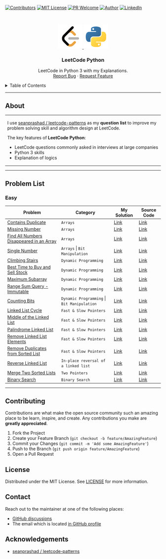 [![Contributors][contributors-shield]][contributors-url]
[![MIT License][license-shield]][license-url]
[![PR Welcome][pr-welcome-shield]](#contributing)
[![Author][author-shield]][author-url]
[![LinkedIn][linkedin-shield]][linkedin-url]

<!-- PROJECT LOGO -->
<br />
<p align="center">
  <a href="https://github.com/windsuzu/leetcode-python">
    <img src="images/leetcode.png" alt="leetcode" width="80" height="80">
    <img src="images/python.png" alt="python" width="80" height="80">
  </a>

  <h3 align="center">LeetCode Python</h3>

  <p align="center">
    LeetCode in Python 3 with my Explanations.
    <br />
    <a href="https://github.com/windsuzu/leetcode-python/issues">Report Bug</a>
    ·
    <a href="https://github.com/windsuzu/leetcode-python/issues">Request Feature</a>
  </p>
</p>


<details>
<summary>Table of Contents</summary>

* [About](#about)
* [Problem List](#problem-list)
  * [Easy](#easy)
* [Contributing](#contributing)
* [License](#license)
* [Contact](#contact)
* [Acknowledgements](#acknowledgements)

</details>

---

## About

<table>
<tr>
<td>

I use [seanprashad / leetcode-patterns](https://github.com/SeanPrashad/leetcode-patterns) as my **question list** to improve my problem solving skill and algorithm design at LeetCode.

The key features of **LeetCode Python**:

- LeetCode questions commonly asked in interviews at large companies
- Python 3 skills
- Explanation of logics

</td>
</tr>
</table>

---

## Problem List

### Easy

| Problem                                                                                | Category                                    | My Solution                                        | Source Code                                        |
| -------------------------------------------------------------------------------------- | ------------------------------------------- | -------------------------------------------------- | -------------------------------------------------- |
| [Contains Duplicate][p-contains-duplicate]                                             | `Arrays`                                    | [Link][d-contains-duplicate]                       | [Link][c-contains-duplicate]                       |
| [Missing Number][p-missing-number]                                                     | `Arrays`                                    | [Link][d-missing-number]                           | [Link][c-missing-number]                           |
| [Find All Numbers Disappeared in an Array][p-find-all-numbers-disappeared-in-an-array] | `Arrays`                                    | [Link][d-find-all-numbers-disappeared-in-an-array] | [Link][c-find-all-numbers-disappeared-in-an-array] |
| [Single Number][p-single-number]                                                       | `Arrays` \| `Bit Manipulation`              | [Link][d-single-number]                            | [Link][c-single-number]                            |
| [Climbing Stairs][p-climbing-stairs]                                                   | `Dynamic Programming`                       | [Link][d-climbing-stairs]                          | [Link][c-climbing-stairs]                          |
| [Best Time to Buy and Sell Stock][p-best-time-to-buy-and-sell-stock]                   | `Dynamic Programming`                       | [Link][d-best-time-to-buy-and-sell-stock]          | [Link][c-best-time-to-buy-and-sell-stock]          |
| [Maximum Subarray][p-maximum-subarray]                                                 | `Dynamic Programming`                       | [Link][d-maximum-subarray]                         | [Link][c-maximum-subarray]                         |
| [Range Sum Query - Immutable][p-range-sum-query]                                       | `Dynamic Programming`                       | [Link][d-range-sum-query]                          | [Link][c-range-sum-query]                          |
| [Counting Bits][p-counting-bits]                                                       | `Dynamic Programming` \| `Bit Manipulation` | [Link][d-counting-bits]                            | [Link][c-counting-bits]                            |
| [Linked List Cycle][p-linked-list-cycle]                                               | `Fast & Slow Pointers`                      | [Link][d-linked-list-cycle]                        | [Link][c-linked-list-cycle]                        |
| [Middle of the Linked List][p-middle-of-the-linked-list]                               | `Fast & Slow Pointers`                      | [Link][d-middle-of-the-linked-list]                | [Link][c-middle-of-the-linked-list]                |
| [Palindrome Linked List][p-palindrome-linked-list]                                     | `Fast & Slow Pointers`                      | [Link][d-palindrome-linked-list]                   | [Link][c-palindrome-linked-list]                   |
| [Remove Linked List Elements][p-remove-linked-list-elements]                           | `Fast & Slow Pointers`                      | [Link][d-remove-linked-list-elements]              | [Link][c-remove-linked-list-elements]              |
| [Remove Duplicates from Sorted List][p-remove-duplicates-from-sorted-list]             | `Fast & Slow Pointers`                      | [Link][d-remove-duplicates-from-sorted-list]       | [Link][c-remove-duplicates-from-sorted-list]       |
| [Reverse Linked List][p-reverse-linked-list]                                           | `In-place reversal of a linked list`        | [Link][d-reverse-linked-list]                      | [Link][c-reverse-linked-list]                      |
| [Merge Two Sorted Lists][p-merge-two-sorted-lists]                                     | `Two Pointers`                              | [Link][d-merge-two-sorted-lists]                   | [Link][c-merge-two-sorted-lists]                   |
| [Binary Search][p-binary-search]                                                       | `Binary Search`                             | [Link][d-binary-search]                            | [Link][c-binary-search]                            |

---

## Contributing

Contributions are what make the open source community such an amazing place to be learn, inspire, and create. Any contributions you make are **greatly appreciated**.

1. Fork the Project
2. Create your Feature Branch (`git checkout -b feature/AmazingFeature`)
3. Commit your Changes (`git commit -m 'Add some AmazingFeature'`)
4. Push to the Branch (`git push origin feature/AmazingFeature`)
5. Open a Pull Request

## License

Distributed under the MIT License. See [LICENSE](https://github.com/windsuzu/leetcode-python/blob/main/LICENSE) for more information.

## Contact

Reach out to the maintainer at one of the following places:

* [GitHub discussions](https://github.com/windsuzu/leetcode-python/discussions)
* The email which is located [in GitHub profile](https://github.com/windsuzu)


## Acknowledgements

* [seanprashad / leetcode-patterns](https://github.com/SeanPrashad/leetcode-patterns)


[contributors-shield]: https://img.shields.io/github/contributors/windsuzu/leetcode-python.svg?style=for-the-badge
[contributors-url]: https://github.com/windsuzu/leetcode-python/graphs/contributors
[issues-shield]: https://img.shields.io/github/issues/windsuzu/leetcode-python.svg?style=for-the-badge
[issues-url]: https://github.com/windsuzu/leetcode-python/issues
[license-shield]: https://img.shields.io/github/license/windsuzu/leetcode-python.svg?style=for-the-badge&label=license
[license-url]: https://github.com/windsuzu/leetcode-python/blob/main/LICENSE.txt
[linkedin-shield]: https://img.shields.io/badge/-LinkedIn-black.svg?style=for-the-badge&logo=linkedin&colorB=555
[linkedin-url]: https://linkedin.com/in/windsuzu
[pr-welcome-shield]: https://shields.io/badge/PRs-Welcome-ff69b4?style=for-the-badge
[author-shield]: https://shields.io/badge/Made_with_%E2%9D%A4_by-windsuzu-F4A92F?style=for-the-badge
[author-url]: https://github.com/windsuzu


<!-- Problem Ref -->
[p-contains-duplicate]: https://leetcode.com/problems/contains-duplicate/
[p-missing-number]: https://leetcode.com/problems/missing-number/
[p-find-all-numbers-disappeared-in-an-array]: https://leetcode.com/problems/find-all-numbers-disappeared-in-an-array/
[p-single-number]: https://leetcode.com/problems/single-number/
[p-climbing-stairs]: https://leetcode.com/problems/climbing-stairs/
[p-best-time-to-buy-and-sell-stock]: https://leetcode.com/problems/best-time-to-buy-and-sell-stock/
[p-maximum-subarray]: https://leetcode.com/problems/maximum-subarray/
[p-range-sum-query]: https://leetcode.com/problems/range-sum-query-immutable/
[p-counting-bits]: https://leetcode.com/problems/counting-bits/
[p-linked-list-cycle]: https://leetcode.com/problems/linked-list-cycle/
[p-middle-of-the-linked-list]: https://leetcode.com/problems/middle-of-the-linked-list/
[p-palindrome-linked-list]: https://leetcode.com/problems/palindrome-linked-list/
[p-remove-linked-list-elements]: https://leetcode.com/problems/remove-linked-list-elements/
[p-remove-duplicates-from-sorted-list]: https://leetcode.com/problems/remove-duplicates-from-sorted-list/
[p-reverse-linked-list]: https://leetcode.com/problems/reverse-linked-list/
[p-merge-two-sorted-lists]: https://leetcode.com/problems/merge-two-sorted-lists/
[p-binary-search]: https://leetcode.com/problems/binary-search/


<!-- Discuss Ref -->
[d-contains-duplicate]: https://leetcode.com/problems/contains-duplicate/discuss/1382394/Python-3-or-Compare-the-size!
[d-missing-number]: https://leetcode.com/problems/missing-number/discuss/1382390/Python-3-or-O(1)-space-or-O(n)-time
[d-find-all-numbers-disappeared-in-an-array]: https://leetcode.com/problems/find-all-numbers-disappeared-in-an-array/discuss/1384686/Python-3-or-Easy-Solution-using-Set
[d-single-number]: https://leetcode.com/problems/single-number/discuss/1387175/Python-3-or-XOR-Explanation
[d-climbing-stairs]: https://leetcode.com/problems/climbing-stairs/discuss/1388999/Python-3-or-Dynamic-Programming
[d-best-time-to-buy-and-sell-stock]: https://leetcode.com/problems/best-time-to-buy-and-sell-stock/discuss/1391460/Python-3-or-KEEP-the-lowest-and-COMPARE-the-profit-!
[d-maximum-subarray]: https://leetcode.com/problems/maximum-subarray/discuss/1392524/Python-3-or-O(n)-Time-or-O(1)-Space
[d-range-sum-query]: https://leetcode.com/problems/range-sum-query-immutable/discuss/1394672/Python-3-or-Cumulative-Sum
[d-counting-bits]: https://leetcode.com/problems/counting-bits/discuss/1396851/Python-3-or-99-Faster-or-91-Less-Memory
[d-linked-list-cycle]: https://leetcode.com/problems/linked-list-cycle/discuss/1398839/Python-3-or-Assign-numbers
[d-middle-of-the-linked-list]: https://leetcode.com/problems/middle-of-the-linked-list/discuss/1400749/Python-3-or-Two-Pointers
[d-palindrome-linked-list]: https://leetcode.com/problems/palindrome-linked-list/discuss/1402628/Python-3-or-Traverse-but-with-Generator-and-List-Comprehension
[d-remove-linked-list-elements]: https://leetcode.com/problems/remove-linked-list-elements/discuss/1404517/Python-3
[d-remove-duplicates-from-sorted-list]: https://leetcode.com/problems/remove-duplicates-from-sorted-list/discuss/1406407/Python-3-or-Connect-distinct-nodes
[d-reverse-linked-list]: https://leetcode.com/problems/reverse-linked-list/discuss/1408600/Python-3-or-Stacking-on-top
[d-merge-two-sorted-lists]: https://leetcode.com/problems/merge-two-sorted-lists/discuss/1410592/Python-3-or-Iterative
[d-binary-search]: https://leetcode.com/problems/binary-search/discuss/1412936/Python-3


<!-- Code Ref -->
[c-contains-duplicate]: easy/contains-duplicate.py
[c-missing-number]: easy/missing-number.py
[c-find-all-numbers-disappeared-in-an-array]: easy/find-all-numbers-disappeared-in-an-array.py
[c-single-number]: easy/single-number.py
[c-climbing-stairs]: easy/climbing-stairs.py
[c-best-time-to-buy-and-sell-stock]: easy/best-time-to-buy-and-sell-stock.py
[c-maximum-subarray]: easy/maximum-subarray.py
[c-range-sum-query]: easy/range_sum_query-immutable.py
[c-counting-bits]: easy/counting-bits.py
[c-linked-list-cycle]: easy/linked-list-cycle.py
[c-middle-of-the-linked-list]: easy/middle-of-the-linked-list.py
[c-palindrome-linked-list]: easy/palindrome-linked-list.py
[c-remove-linked-list-elements]: easy/remove-linked-list-elements.py
[c-remove-duplicates-from-sorted-list]: easy/remove-duplicates-from-sorted-list.py
[c-reverse-linked-list]: easy/reverse-linked-list.py
[c-merge-two-sorted-lists]: easy/merge-two-sorted-lists.py
[c-binary-search]: easy/binary-search.py